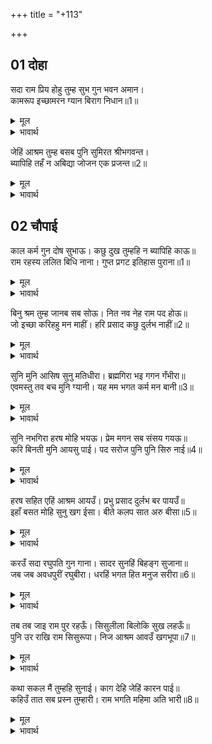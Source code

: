 +++
title = "+113"

+++


## 01 दोहा
सदा राम प्रिय होहु तुम्ह सुभ गुन भवन अमान।  
कामरूप इच्छामरन ग्यान बिराग निधान॥1॥  

<details><summary>मूल</summary>

सदा राम प्रिय होहु तुम्ह सुभ गुन भवन अमान।  
कामरूप इच्छामरन ग्यान बिराग निधान॥1॥  
</details>

<details><summary>भावार्थ</summary>

तुम सदा श्री रामजी को प्रिय होओ और कल्याण रूप गुणों के धाम, मानरहित, इच्छानुसार रूप धारण करने में समर्थ, इच्छा मृत्यु (जिसकी शरीर छोडने की इच्छा करने पर ही मृत्यु हो, बिना इच्छा के मृत्यु न हो) एवं ज्ञान और वैराग्य के भण्डार होओ॥1॥  
</details>

जेहिं आश्रम तुम्ह बसब पुनि सुमिरत श्रीभगवन्त।  
ब्यापिहि तहँ न अबिद्या जोजन एक प्रजन्त॥2॥  

<details><summary>मूल</summary>

जेहिं आश्रम तुम्ह बसब पुनि सुमिरत श्रीभगवन्त।  
ब्यापिहि तहँ न अबिद्या जोजन एक प्रजन्त॥2॥  
</details>

<details><summary>भावार्थ</summary>

इतना ही नहीं, श्री भगवान्‌ को स्मरण करते हुए तुम जिस आश्रम में निवास करोगे वहाँ एक योजन (चार कोस) तक अविद्या (माया मोह) नहीं व्यापेगी॥2॥  
</details>





## 02 चौपाई
काल कर्म गुन दोष सुभाऊ। कछु दुख तुम्हहि न ब्यापिहि काऊ॥  
राम रहस्य ललित बिधि नाना। गुप्त प्रगट इतिहास पुराना॥1॥  

<details><summary>मूल</summary>

काल कर्म गुन दोष सुभाऊ। कछु दुख तुम्हहि न ब्यापिहि काऊ॥  
राम रहस्य ललित बिधि नाना। गुप्त प्रगट इतिहास पुराना॥1॥  
</details>

<details><summary>भावार्थ</summary>

काल, कर्म, गुण, दोष और स्वभाव से उत्पन्न कुछ भी दुःख तुमको कभी नहीं व्यापेगा। अनेकों प्रकार के सुन्दर श्री रामजी के रहस्य (गुप्त मर्म के चरित्र और गुण), जो इतिहास और पुराणों में गुप्त और प्रकट हैं। (वर्णित और लक्षित हैं)॥1॥  
</details>

बिनु श्रम तुम्ह जानब सब सोऊ। नित नव नेह राम पद होऊ॥  
जो इच्छा करिहहु मन माहीं। हरि प्रसाद कछु दुर्लभ नाहीं॥2॥  

<details><summary>मूल</summary>

बिनु श्रम तुम्ह जानब सब सोऊ। नित नव नेह राम पद होऊ॥  
जो इच्छा करिहहु मन माहीं। हरि प्रसाद कछु दुर्लभ नाहीं॥2॥  
</details>

<details><summary>भावार्थ</summary>

तुम उन सबको भी बिना ही परिश्रम जान जाओगे। श्री रामजी के चरणों में तुम्हारा नित्य नया प्रेम हो। अपने मन में तुम जो कुछ इच्छा करोगे, श्री हरि की कृपा से उसकी पूर्ति कुछ भी दुर्लभ नहीं होगी॥2॥  
</details>

सुनि मुनि आसिष सुनु मतिधीरा। ब्रह्मगिरा भइ गगन गँभीरा॥  
एवमस्तु तव बच मुनि ग्यानी। यह मम भगत कर्म मन बानी॥3॥  

<details><summary>मूल</summary>

सुनि मुनि आसिष सुनु मतिधीरा। ब्रह्मगिरा भइ गगन गँभीरा॥  
एवमस्तु तव बच मुनि ग्यानी। यह मम भगत कर्म मन बानी॥3॥  
</details>

<details><summary>भावार्थ</summary>

हे धीरबुद्धि गरुडजी! सुनिए, मुनि का आशीर्वाद सुनकर आकाश में गम्भीर ब्रह्मवाणी हुई कि हे ज्ञानी मुनि! तुम्हारा वचन ऐसा ही (सत्य) हो। यह कर्म, मन और वचन से मेरा भक्त है॥3॥  
</details>

सुनि नभगिरा हरष मोहि भयऊ। प्रेम मगन सब संसय गयऊ॥  
करि बिनती मुनि आयसु पाई। पद सरोज पुनि पुनि सिरु नाई॥4॥  

<details><summary>मूल</summary>

सुनि नभगिरा हरष मोहि भयऊ। प्रेम मगन सब संसय गयऊ॥  
करि बिनती मुनि आयसु पाई। पद सरोज पुनि पुनि सिरु नाई॥4॥  
</details>

<details><summary>भावार्थ</summary>

आकाशवाणी सुनकर मुझे बडा हर्ष हुआ। मैं प्रेम में मग्न हो गया और मेरा सब सन्देह जाता रहा। तदनन्तर मुनि की विनती करके, आज्ञा पाकर और उनके चरणकमलों में बार-बार सिर नवाकर- ॥4॥  
</details>

हरष सहित एहिं आश्रम आयउँ। प्रभु प्रसाद दुर्लभ बर पायउँ॥  
इहाँ बसत मोहि सुनु खग ईसा। बीते कलप सात अरु बीसा॥5॥  

<details><summary>मूल</summary>

हरष सहित एहिं आश्रम आयउँ। प्रभु प्रसाद दुर्लभ बर पायउँ॥  
इहाँ बसत मोहि सुनु खग ईसा। बीते कलप सात अरु बीसा॥5॥  
</details>

<details><summary>भावार्थ</summary>

मैं हर्ष सहित इस आश्रम में आया। प्रभु श्री रामजी की कृपा से मैन्ने दुर्लभ वर पा लिया। हे पक्षीराज! मुझे यहाँ निवास करते सत्ताईस कल्प बीत गए॥5॥  
</details>

करउँ सदा रघुपति गुन गाना। सादर सुनहिं बिहङ्ग सुजाना॥  
जब जब अवधपुरीं रघुबीरा। धरहिं भगत हित मनुज सरीरा॥6॥  

<details><summary>मूल</summary>

करउँ सदा रघुपति गुन गाना। सादर सुनहिं बिहङ्ग सुजाना॥  
जब जब अवधपुरीं रघुबीरा। धरहिं भगत हित मनुज सरीरा॥6॥  
</details>

<details><summary>भावार्थ</summary>

मैं यहाँ सदा श्री रघुनाथजी के गुणों का गान किया करता हूँ और चतुर पक्षी उसे आदरपूर्वक सुनते हैं। अयोध्यापुरी में जब-जब श्री रघुवीर भक्तों के (हित के) लिए मनुष्य शरीर धारण करते हैं,॥6॥  
</details>

तब तब जाइ राम पुर रहऊँ। सिसुलीला बिलोकि सुख लहऊँ॥  
पुनि उर राखि राम सिसुरूपा। निज आश्रम आवउँ खगभूपा॥7॥  

<details><summary>मूल</summary>

तब तब जाइ राम पुर रहऊँ। सिसुलीला बिलोकि सुख लहऊँ॥  
पुनि उर राखि राम सिसुरूपा। निज आश्रम आवउँ खगभूपा॥7॥  
</details>

<details><summary>भावार्थ</summary>

तब-तब मैं जाकर श्री रामजी की नगरी में रहता हूँ और प्रभु की शिशुलीला देखकर सुख प्राप्त करता हूँ। फिर हे पक्षीराज! श्री रामजी के शिशु रूप को हृदय में रखकर मैं अपने आश्रम में आ जाता हूँ॥7॥  
</details>

कथा सकल मैं तुम्हहि सुनाई। काग देहि जेहिं कारन पाई॥  
कहिउँ तात सब प्रस्न तुम्हारी। राम भगति महिमा अति भारी॥8॥  

<details><summary>मूल</summary>

कथा सकल मैं तुम्हहि सुनाई। काग देहि जेहिं कारन पाई॥  
कहिउँ तात सब प्रस्न तुम्हारी। राम भगति महिमा अति भारी॥8॥  
</details>

<details><summary>भावार्थ</summary>

जिस कारण से मैन्ने कौए की देह पाई, वह सारी कथा आपको सुना दी। हे तात! मैन्ने आपके सब प्रश्नों के उत्तर कहे। अहा! रामभक्ति की बडी भारी महिमा है॥8॥  
</details>

